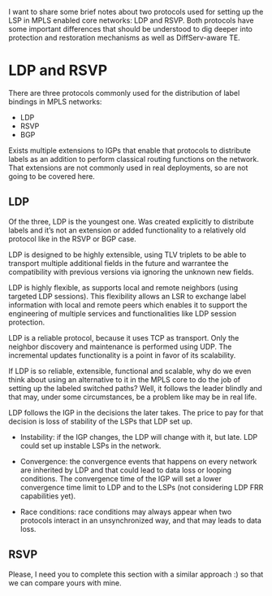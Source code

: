 I want to share some brief notes about two protocols used for setting up the LSP in MPLS enabled core networks: LDP and RSVP. Both protocols have some important differences that should be understood to dig deeper into protection and restoration mechanisms as well as DiffServ-aware TE.

# LDP and RSVP

There are three protocols commonly used for the distribution of label bindings in MPLS networks:
* LDP
* RSVP
* BGP

Exists multiple extensions to IGPs that enable that protocols to distribute labels as an addition to perform classical routing functions on the network. That extensions are not commonly used in real deployments, so are not going to be covered here.

## LDP

Of the three, LDP is the youngest one. Was created explicitly to distribute labels and it’s not an extension or added functionality to a relatively old protocol like in the RSVP or BGP case.

LDP is designed to be highly extensible, using TLV triplets to be able to transport multiple additional fields in the future and warrantee the compatibility with previous versions via ignoring the unknown new fields.

LDP is highly flexible, as supports local and remote neighbors (using targeted LDP sessions). This flexibility allows an LSR to exchange label information with local and remote peers which enables it to support the engineering of multiple services and functionalities like LDP session protection.

LDP is a reliable protocol, because it uses TCP as transport. Only the neighbor discovery and maintenance is performed using UDP. The incremental updates functionality is a point in favor of its scalability.

If LDP is so reliable, extensible, functional and scalable, why do we even think about using an alternative to it in the MPLS core to do the job of setting up the labeled switched paths? Well, it follows the leader blindly and that may, under some circumstances, be a problem like may be in real life.

LDP follows the IGP in the decisions the later takes. The price to pay for that decision is loss of stability of the LSPs that LDP set up.

* Instability: if the IGP changes, the LDP will change with it, but late. LDP could set up instable LSPs in the network.

* Convergence: the convergence events that happens on every network are inherited by LDP and that could lead to data loss or looping conditions. The convergence time of the IGP will set a lower convergence time limit to LDP and to the LSPs (not considering LDP FRR capabilities yet).

* Race conditions: race conditions may always appear when two protocols interact in an unsynchronized way, and that may leads to data loss.


## RSVP

Please, I need you to complete this section with a similar approach :) so that we can compare yours with mine.

